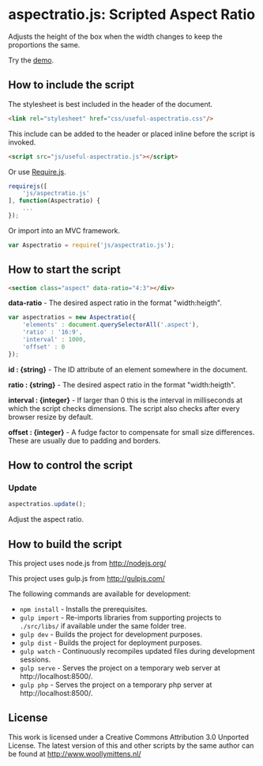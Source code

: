 # aspectratio.js: Scripted Aspect Ratio

Adjusts the height of the box when the width changes to keep the proportions the same.

Try the <a href="http://www.woollymittens.nl/default.php?url=useful-aspectratio">demo</a>.

## How to include the script

The stylesheet is best included in the header of the document.

```html
<link rel="stylesheet" href="css/useful-aspectratio.css"/>
```

This include can be added to the header or placed inline before the script is invoked.

```html
<script src="js/useful-aspectratio.js"></script>
```

Or use [Require.js](https://requirejs.org/).

```js
requirejs([
	'js/aspectratio.js'
], function(Aspectratio) {
	...
});
```

Or import into an MVC framework.

```js
var Aspectratio = require('js/aspectratio.js');
```

## How to start the script

```html
<section class="aspect" data-ratio="4:3"></div>
```

**data-ratio** - The desired aspect ratio in the format "width:heigth".

```javascript
var aspectratios = new Aspectratio({
	'elements' : document.querySelectorAll('.aspect'),
	'ratio' : '16:9',
	'interval' : 1000,
	'offset' : 0
});
```

**id : {string}** - The ID attribute of an element somewhere in the document.

**ratio : {string}** - The desired aspect ratio in the format "width:heigth".

**interval : {integer}** - If larger than 0 this is the interval in milliseconds at which the script checks dimensions. The script also checks after every browser resize by default.

**offset : {integer}** - A fudge factor to compensate for small size differences. These are usually due to padding and borders.

## How to control the script

### Update

```javascript
aspectratios.update();
```

Adjust the aspect ratio.

## How to build the script

This project uses node.js from http://nodejs.org/

This project uses gulp.js from http://gulpjs.com/

The following commands are available for development:
+ `npm install` - Installs the prerequisites.
+ `gulp import` - Re-imports libraries from supporting projects to `./src/libs/` if available under the same folder tree.
+ `gulp dev` - Builds the project for development purposes.
+ `gulp dist` - Builds the project for deployment purposes.
+ `gulp watch` - Continuously recompiles updated files during development sessions.
+ `gulp serve` - Serves the project on a temporary web server at http://localhost:8500/.
+ `gulp php` - Serves the project on a temporary php server at http://localhost:8500/.

## License

This work is licensed under a Creative Commons Attribution 3.0 Unported License. The latest version of this and other scripts by the same author can be found at http://www.woollymittens.nl/
